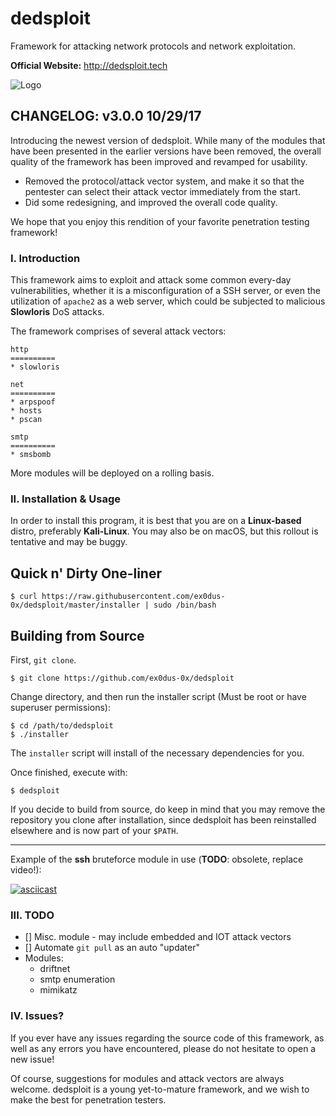 # dedsploit

Framework for attacking network protocols and network exploitation.

__Official Website:__ http://dedsploit.tech

![Logo](logo.png)

## CHANGELOG: v3.0.0 10/29/17

Introducing the newest version of dedsploit. While many of the modules that have been presented in the earlier versions have been removed, the overall quality of the framework has been improved and revamped for usability.

* Removed the protocol/attack vector system, and make it so that the pentester can select their attack vector immediately from the start. 
* Did some redesigning, and improved the overall code quality.

We hope that you enjoy this rendition of your favorite penetration testing framework!

### I. Introduction

This framework aims to exploit and attack some common every-day vulnerabilities, whether it is a misconfiguration of a SSH server, or even the utilization of `apache2` as a web server, which could be subjected to malicious __Slowloris__ DoS attacks.

The framework comprises of several attack vectors:

    http
    ==========
    * slowloris
    
    net
    ==========
    * arpspoof
    * hosts
    * pscan
    
    smtp
    ==========
    * smsbomb
    
More modules will be deployed on a rolling basis.

### II. Installation & Usage

In order to install this program, it is best that you are on a __Linux-based__ distro, preferably __Kali-Linux__. You may also be on macOS, but this rollout is tentative and may be buggy.

## Quick n' Dirty One-liner

    $ curl https://raw.githubusercontent.com/ex0dus-0x/dedsploit/master/installer | sudo /bin/bash 

## Building from Source

First, `git clone`.

    $ git clone https://github.com/ex0dus-0x/dedsploit

Change directory, and then run the installer script (Must be root or have superuser permissions):

    $ cd /path/to/dedsploit
    $ ./installer

The `installer` script will install of the necessary dependencies for you.


Once finished, execute with:

    $ dedsploit

If you decide to build from source, do keep in mind that you may remove the repository you clone after installation, since dedsploit has been reinstalled elsewhere and is now part of your `$PATH`.

---

Example of the __ssh__ bruteforce module in use (__TODO__: obsolete, replace video!):

[![asciicast](https://asciinema.org/a/atqn7b3j8j24qzgtfhz3flqho.png)](https://asciinema.org/a/atqn7b3j8j24qzgtfhz3flqho)

### III. TODO

* [] Misc. module - may include embedded and IOT attack vectors
* [] Automate `git pull` as an auto "updater"
* Modules:
  - driftnet
  - smtp enumeration
  - mimikatz

### IV. Issues?

If you ever have any issues regarding the source code of this framework, as well as any errors you have encountered, please do not hesitate to open a new issue!

Of course, suggestions for modules and attack vectors are always welcome. dedsploit is a young yet-to-mature framework,
and we wish to make the best for penetration testers.
